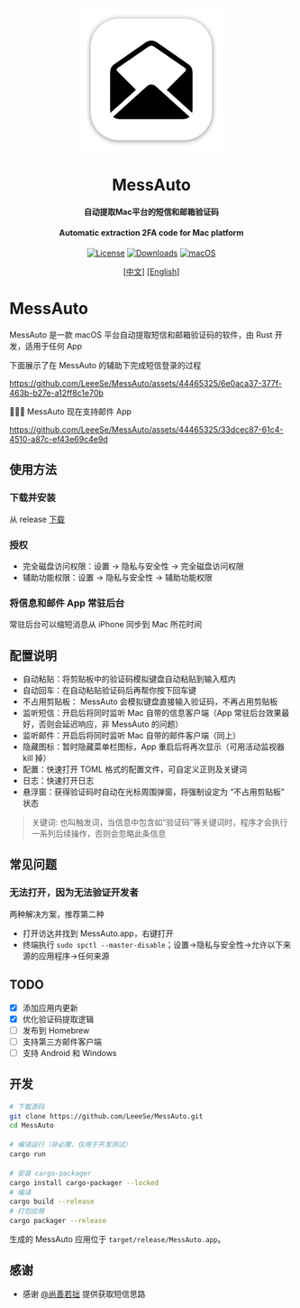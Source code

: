 <p align="center">
  <img src="resources/icon_256.png" height="256">
  <h1 align="center">MessAuto</h1>
  <h4 align="center"> 自动提取Mac平台的短信和邮箱验证码</h4>
  <h4 align="center"> Automatic extraction 2FA code for Mac platform</h4>
<p align="center">
<a href="https://github.com/LeeeSe/MessAuto/blob/master/LICENSE.txt">
<img src="https://img.shields.io/github/license/LeeeSe/messauto"
            alt="License"></a>
<a href="https://github.com/LeeeSe/MessAuto/releases">
<img src="https://img.shields.io/github/downloads/LeeeSe/messauto/total.svg"
            alt="Downloads"></a>
<a href="https://img.shields.io/badge/-macOS-black?&logo=apple&logoColor=white">
<img src="https://img.shields.io/badge/-macOS-black?&logo=apple&logoColor=white"
            alt="macOS"></a>
</p>

<p align="center">
  [<a href="./README.md">中文</a>] [<a href="docs/README-EN.md">English</a>]<br>
</p>

# MessAuto

MessAuto 是一款 macOS 平台自动提取短信和邮箱验证码的软件，由 Rust 开发，适用于任何 App

下面展示了在 MessAuto 的辅助下完成短信登录的过程

https://github.com/LeeeSe/MessAuto/assets/44465325/6e0aca37-377f-463b-b27e-a12ff8c1e70b

🎉🎉🎉 MessAuto 现在支持邮件 App

https://github.com/LeeeSe/MessAuto/assets/44465325/33dcec87-61c4-4510-a87c-ef43e69c4e9d

## 使用方法
### 下载并安装
从 release [下载](https://github.com/LeeeSe/MessAuto/releases/latest)
### 授权
- 完全磁盘访问权限：设置 -> 隐私与安全性 -> 完全磁盘访问权限
- 辅助功能权限：设置 -> 隐私与安全性 -> 辅助功能权限
### 将信息和邮件 App 常驻后台
常驻后台可以缩短消息从 iPhone 同步到 Mac 所花时间

## 配置说明
- 自动粘贴：将剪贴板中的验证码模拟键盘自动粘贴到输入框内
- 自动回车：在自动粘贴验证码后再帮你按下回车键
- 不占用剪贴板： MessAuto 会模拟键盘直接输入验证码，不再占用剪贴板
- 监听短信：开启后将同时监听 Mac 自带的信息客户端（App 常驻后台效果最好，否则会延迟响应，非 MessAuto 的问题）
- 监听邮件：开启后将同时监听 Mac 自带的邮件客户端（同上）
- 隐藏图标：暂时隐藏菜单栏图标，App 重启后将再次显示（可用活动监视器 kill 掉）
- 配置：快速打开 TOML 格式的配置文件，可自定义正则及关键词
- 日志：快速打开日志
- 悬浮窗：获得验证码时自动在光标周围弹窗，将强制设定为 “不占用剪贴板” 状态

> 关键词: 也叫触发词，当信息中包含如“验证码”等关键词时，程序才会执行一系列后续操作，否则会忽略此条信息

## 常见问题
### 无法打开，因为无法验证开发者
两种解决方案，推荐第二种
- 打开访达并找到 MessAuto.app，右键打开
- 终端执行 `sudo spctl --master-disable`；设置->隐私与安全性->允许以下来源的应用程序->任何来源

## TODO

- [x] 添加应用内更新
- [x] 优化验证码提取逻辑
- [ ] 发布到 Homebrew
- [ ] 支持第三方邮件客户端
- [ ] 支持 Android 和 Windows

## 开发

```bash
# 下载源码
git clone https://github.com/LeeeSe/MessAuto.git
cd MessAuto

# 编译运行（非必需，仅用于开发测试）
cargo run

# 安装 cargo-packager
cargo install cargo-packager --locked
# 编译
cargo build --release
# 打包应用
cargo packager --release
```

生成的 MessAuto 应用位于 `target/release/MessAuto.app`。

## 感谢

- 感谢 [@尚善若拙](https://sspai.com/post/73072) 提供获取短信思路
